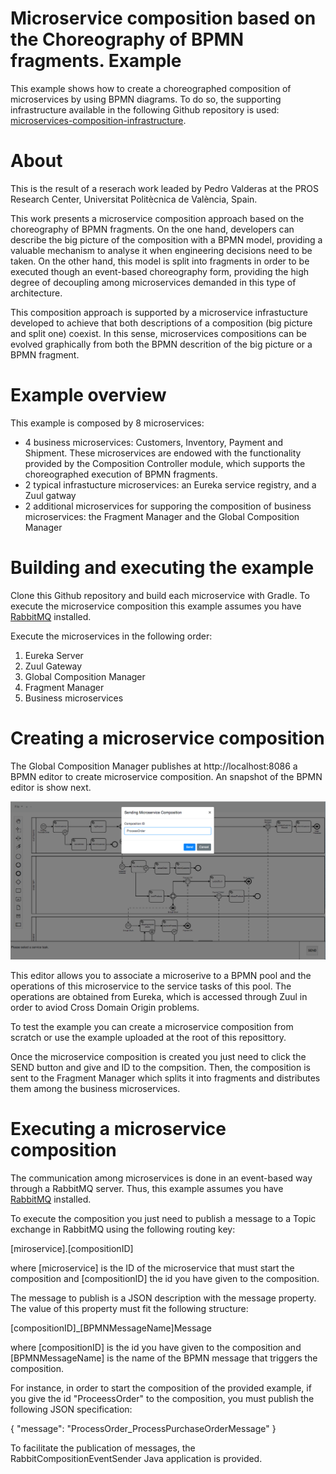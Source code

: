 # Microservice composition based on the Choreography of BPMN fragments. Example

This example shows how to create a choreographed composition of microservices by using BPMN diagrams. 
To do so, the supporting infrastructure available in the following Github repository is used: [microservices-composition-infrastructure](https://github.com/pvalderas/microservices-composition-infrastructure).

# About

This is the result of a reserach work leaded by Pedro Valderas at the PROS Research Center, Universitat Politècnica de València, Spain.

This work presents a microservice composition approach based on the choreography of BPMN fragments. On the one hand, developers can describe the big picture of the composition with a BPMN model, providing a valuable mechanism to analyse it when engineering decisions need to be taken. On the other hand, this model is split into fragments in order to be executed though an event-based choreography form, providing the high degree of decoupling among microservices demanded in this type of architecture. 

This composition approach is supported by a microservice infrastucture developed to achieve that both descriptions of a composition (big picture and split one) coexist. In this sense, microservices compositions can be evolved graphically from both the BPMN descrition of the big picture or a BPMN fragment.

# Example overview

This example is composed by 8 microservices:

* 4 business microservices: Customers, Inventory, Payment and Shipment. These microservices are endowed with the functionality provided by the Composition Controller module, which supports the choreographed execution of BPMN fragments.
* 2 typical infrastucture microservices: an Eureka service registry, and a Zuul gatway
* 2 additional microservices for supporing the composition of business microservices: the Fragment Manager and the Global Composition Manager

# Building and executing the example

Clone this Github repository and build each microservice with Gradle. To execute the microservice composition this example assumes you have [RabbitMQ](https://www.rabbitmq.com/) installed.

Execute the microservices in the following order:
<ol>
<li>Eureka Server</li>
<li>Zuul Gateway</li>
<li>Global Composition Manager</li>
<li>Fragment Manager</li>
<li>Business microservices</li>
</ol>

# Creating a microservice composition

The Global Composition Manager publishes at http://localhost:8086 a BPMN editor to create microservice composition. An snapshot of the BPMN editor is show next.

![demo application screenshot](./BPMNMicroserviceComposer_snapshot.png "Screenshot of the BPMN Microservice Composer")

This editor allows you to associate a microserive to a BPMN pool and the operations of this microservice to the service tasks of this pool. The operations are obtained from Eureka, which is accessed through Zuul in order to aviod Cross Domain Origin problems.

To test the example you can create a microservice composition from scratch or use the example uploaded at the root of this reposittory. 

Once the microservice composition is created you just need to click the SEND button and give and ID to the compsition. Then, the composition is sent to the Fragment Manager which splits it into fragments and distributes them among the business microservices.

# Executing a microservice composition

The communication among microservices is done in an event-based way through a RabbitMQ server. Thus, this example assumes you have [RabbitMQ](https://www.rabbitmq.com/) installed.

To execute the composition you just need to publish a message to a Topic exchange in RabbitMQ using the following routing key: 

[miroservice].[compositionID]

where [microservice] is the ID of the microservice that must start the composition and [compositionID] the id you have given to the composition.

The message to publish is a JSON description with the message property. The value of this property must fit the following structure:

[compositionID]_[BPMNMessageName]Message

where [compositionID] is the id you have given to the composition and [BPMNMessageName] is the name of the BPMN message that triggers the composition.

For instance, in order to start the composition of the provided example, if you give the id "ProceessOrder" to the composition, you must publish the following JSON specification:

{
  "message": "ProcessOrder_ProcessPurchaseOrderMessage"
}

To facilitate the publication of messages, the RabbitCompositionEventSender Java application is provided. 

